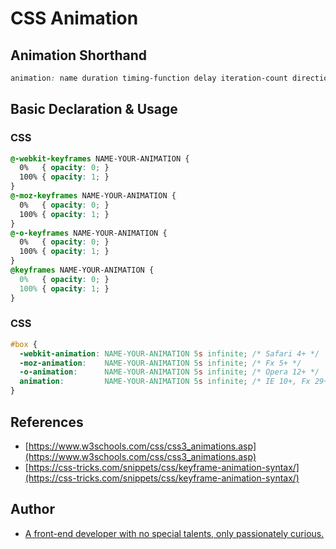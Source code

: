 # CSS Animation

## Animation Shorthand

```css
animation: name duration timing-function delay iteration-count direction fill-mode;
```

## Basic Declaration & Usage

### CSS

```css
@-webkit-keyframes NAME-YOUR-ANIMATION {
  0%   { opacity: 0; }
  100% { opacity: 1; }
}
@-moz-keyframes NAME-YOUR-ANIMATION {
  0%   { opacity: 0; }
  100% { opacity: 1; }
}
@-o-keyframes NAME-YOUR-ANIMATION {
  0%   { opacity: 0; }
  100% { opacity: 1; }
}
@keyframes NAME-YOUR-ANIMATION {
  0%   { opacity: 0; }
  100% { opacity: 1; }
}
```

### CSS
```css
#box {
  -webkit-animation: NAME-YOUR-ANIMATION 5s infinite; /* Safari 4+ */
  -moz-animation:    NAME-YOUR-ANIMATION 5s infinite; /* Fx 5+ */
  -o-animation:      NAME-YOUR-ANIMATION 5s infinite; /* Opera 12+ */
  animation:         NAME-YOUR-ANIMATION 5s infinite; /* IE 10+, Fx 29+ */
}
```

## References
* [https://www.w3schools.com/css/css3_animations.asp](https://www.w3schools.com/css/css3_animations.asp)
* [https://css-tricks.com/snippets/css/keyframe-animation-syntax/](https://css-tricks.com/snippets/css/keyframe-animation-syntax/)

## Author
* [A front-end developer with no special talents, only passionately curious.](https://sydinh.github.io/)

